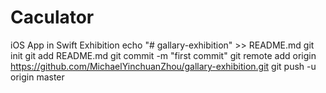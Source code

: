 # Caculator
iOS App in Swift Exhibition 
echo "# gallary-exhibition" >> README.md
git init
git add README.md
git commit -m "first commit"
git remote add origin https://github.com/MichaelYinchuanZhou/gallary-exhibition.git
git push -u origin master

